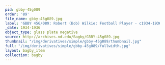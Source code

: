 ```yaml
---
pid: gbby-45g089
order: '89'
file_name: gbby-45g089.jpg
label: 'GBBY 45G/089: Robert (Bob) Wilkie: Football Player - c1934-1936'
_date: 1934-1936
object_type: glass plate negative
source: http://archives.nd.edu/Bagby/GBBY-45g089.jpg
thumbnail: "/img/derivatives/simple/gbby-45g089/thumbnail.jpg"
full: "/img/derivatives/simple/gbby-45g089/fullwidth.jpg"
layout: bagby_item
collection: bagby
---
```

